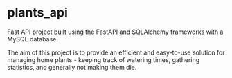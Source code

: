 # plants_api

Fast API project built using the FastAPI and SQLAlchemy frameworks with a MySQL database.

The aim of this project is to provide an efficient and easy-to-use solution for managing home plants - keeping track of watering times, gathering statistics, and generally not making them die.
